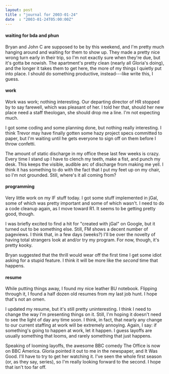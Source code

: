 ```yaml
---
layout: post
title : "journal for 2003-01-24"
date  : "2003-01-24T05:00:00Z"
---
```

<h4>waiting for bda and phun</h4>Bryan and John C are supposed to be by this weekend, and I'm pretty much hanging around and waiting for them to show up.  They made a pretty nice wrong turn early in their trip, so I'm not exactly sure when they're due, but it's gotta be nowish.  The apartment's pretty clean (nearly all Gloria's doing), and the longer it takes them to get here, the more of my things I quietly put into place.  I should do something productive, instead---like write this, I guess.<h4>work</h4>Work was work; nothing interesting.  Our departing director of HR stopped by to say farewell, which was pleasant of her.  I told her that, should her new place need a staff theologan, she should drop me a line.  I'm not expecting much.

I got some coding and some planning done, but nothing really interesting.  I think Trevor may have finally gotten some hazy project specs committed to paper, but I'm waiting until he gets everyone to sign off on them before I throw confetti.

The amount of static discharge in my office these last few weeks is crazy. Every time I stand up I have to clench my teeth, make a fist, and punch my desk.  This keeps the visible, audible arc of discharge from making me yell.  I think it has something to do with the fact that I put my feet up on my chair, so I'm not grounded.  Still, where's it all coming from?<h4>programming</h4>Very little work on my IF stuff today.  I got some stuff implemented in jGal, some of which was pretty important and some of which wasn't.  I need to do a code cleanup again, as I move toward R1.  It seems to be getting pretty good, though.

I was briefly excited to find a hit for "created with jGal" on Google, but it turned out to be something else.  Still, FM shows a decent number of pageviews. I think that, in a few days (weeks?) I'll be over the novelty of having total strangers look at and/or try my program.  For now, though, it's pretty kooky.

Bryan suggested that the thrill would wear off the first time I get some idiot asking for a stupid feature.  I think it will be more like the <em>second</em> time that happens.<h4>resume</h4>While putting things away, I found my nice leather BU notebook.  Flipping through it, I found a half dozen old resumes from my last job hunt.  I hope that's not an omen.

I updated my resume, but it's still pretty uninteresting.  I think I need to change the way I'm presenting things on it.  Still, I'm hoping it doesn't need to see the light of day any time soon.  I think, in fact, that nearly any change to our current staffing at work will be extremely annoying.  Again, I say: if something's going to happen at work, let it happen.  I guess layoffs are usually something that looms, and rarely something that just happens.

Speaking of looming layoffs, the awesome BBC comedy The Office is now on BBC America.  Gloria pointed it out to me in the newspaper, and It Was Good.  I'll have to try to get her watching it.  I've seen the whole first season (or, as they say, series), so I'm really looking forward to the second.  I hope that isn't too far off.


